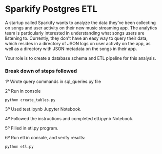 # Sparkify Postgres ETL

A startup called Sparkify wants to analyze the data they've been collecting on songs and user activity on their new music streaming app. 
The analytics team is particularly interested in understanding what songs users are listening to. 
Currently, they don't have an easy way to query their data, which resides in a directory of JSON logs on user activity on the app, as well as a directory with JSON metadata on the songs in their app.

Your role is to create a database schema and ETL pipeline for this analysis.

### Break down of steps followed

1º Wrote query commands in sql_queries.py file

2º Run in console
 ```
python create_tables.py
```

3º Used test.ipynb Jupyter Notebook.

4º Followed the instructions and completed etl.ipynb Notebook.

5º Filled in etl.py program.

6º Run etl in console, and verify results:
 ```
python etl.py
```
